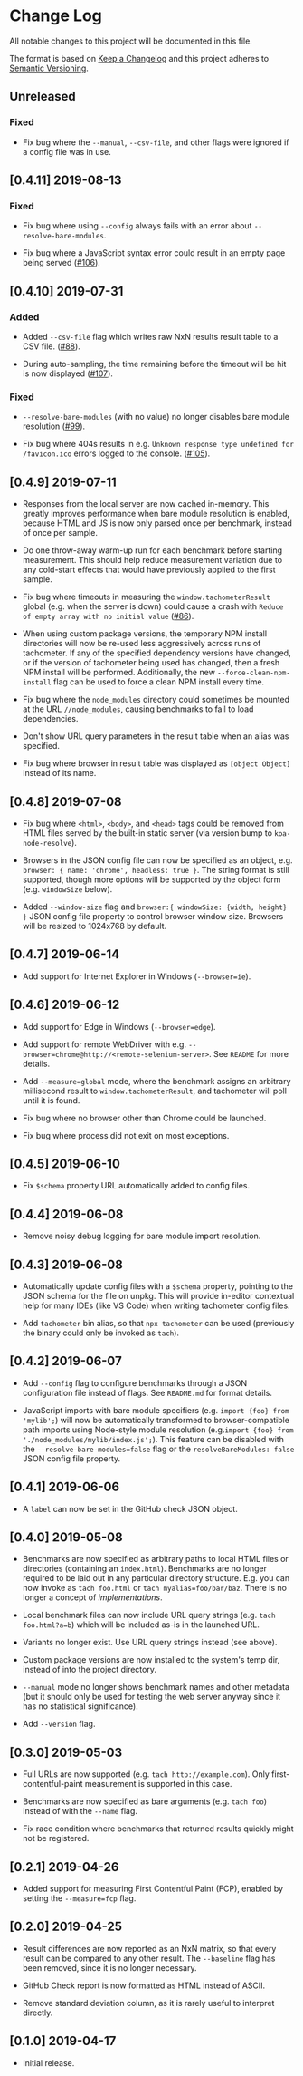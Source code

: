 # Change Log

All notable changes to this project will be documented in this file.

The format is based on [Keep a Changelog](http://keepachangelog.com/) and this
project adheres to [Semantic Versioning](http://semver.org/).

## Unreleased

### Fixed

-   Fix bug where the `--manual`, `--csv-file`, and other flags were ignored
    if a config file was in use.

## [0.4.11] 2019-08-13

### Fixed

-   Fix bug where using `--config` always fails with an error about
    `--resolve-bare-modules`.

-   Fix bug where a JavaScript syntax error could result in an empty page being
    served ([#106](https://github.com/Polymer/tachometer/issues/106)).

## [0.4.10] 2019-07-31

### Added

-   Added `--csv-file` flag which writes raw NxN results result table to a CSV
    file. ([#88](https://github.com/Polymer/tachometer/issues/88)).

-   During auto-sampling, the time remaining before the timeout will be hit is
    now displayed ([#107](https://github.com/Polymer/tachometer/issues/107)).

### Fixed

-   `--resolve-bare-modules` (with no value) no longer disables bare module
    resolution ([#99](https://github.com/Polymer/tachometer/issues/99)).

-   Fix bug where 404s results in e.g. `Unknown response type undefined for
    /favicon.ico` errors logged to the console.
    ([#105](https://github.com/Polymer/tachometer/issues/105)).

## [0.4.9] 2019-07-11

-   Responses from the local server are now cached in-memory. This greatly
    improves performance when bare module resolution is enabled, because HTML
    and JS is now only parsed once per benchmark, instead of once per sample.

-   Do one throw-away warm-up run for each benchmark before starting
    measurement. This should help reduce measurement variation due to any
    cold-start effects that would have previously applied to the first sample.

-   Fix bug where timeouts in measuring the `window.tachometerResult` global
    (e.g. when the server is down) could cause a crash with `Reduce of empty
    array with no initial value`
    ([#86](https://github.com/Polymer/tachometer/issues/86)).

-   When using custom package versions, the temporary NPM install directories
    will now be re-used less aggressively across runs of tachometer. If any of
    the specified dependency versions have changed, or if the version of
    tachometer being used has changed, then a fresh NPM install will be
    performed. Additionally, the new `--force-clean-npm-install` flag can be
    used to force a clean NPM install every time.

-   Fix bug where the `node_modules` directory could sometimes be mounted at the
    URL `//node_modules`, causing benchmarks to fail to load dependencies.

-   Don't show URL query parameters in the result table when an alias was
    specified.

-   Fix bug where browser in result table was displayed as `[object Object]`
    instead of its name.

## [0.4.8] 2019-07-08

-   Fix bug where `<html>`, `<body>`, and `<head>` tags could be removed from
    HTML files served by the built-in static server (via version bump to
    `koa-node-resolve`).

-   Browsers in the JSON config file can now be specified as an object, e.g.
    `browser: { name: 'chrome', headless: true }`. The string format is still
    supported, though more options will be supported by the object form (e.g.
    `windowSize` below).

-   Added `--window-size` flag and `browser:{ windowSize: {width, height} }`
    JSON config file property to control browser window size. Browsers will be
    resized to 1024x768 by default.

## [0.4.7] 2019-06-14

-   Add support for Internet Explorer in Windows (`--browser=ie`).

## [0.4.6] 2019-06-12

-   Add support for Edge in Windows (`--browser=edge`).

-   Add support for remote WebDriver with e.g.
    `--browser=chrome@http://<remote-selenium-server>`. See `README` for more
    details.

-   Add `--measure=global` mode, where the benchmark assigns an arbitrary
    millisecond result to `window.tachometerResult`, and tachometer will poll
    until it is found.

-   Fix bug where no browser other than Chrome could be launched.

-   Fix bug where process did not exit on most exceptions.

## [0.4.5] 2019-06-10

-   Fix `$schema` property URL automatically added to config files.

## [0.4.4] 2019-06-08

-   Remove noisy debug logging for bare module import resolution.

## [0.4.3] 2019-06-08

-   Automatically update config files with a `$schema` property, pointing to the
    JSON schema for the file on unpkg. This will provide in-editor contextual
    help for many IDEs (like VS Code) when writing tachometer config files.

-   Add `tachometer` bin alias, so that `npx tachometer` can be used (previously
    the binary could only be invoked as `tach`).

## [0.4.2] 2019-06-07

-   Add `--config` flag to configure benchmarks through a JSON configuration
    file instead of flags. See `README.md` for format details.

-   JavaScript imports with bare module specifiers (e.g. `import {foo} from
    'mylib';`) will now be automatically transformed to browser-compatible path
    imports using Node-style module resolution (e.g.`import {foo} from
    './node_modules/mylib/index.js';`). This feature can be disabled with the
    `--resolve-bare-modules=false` flag or the `resolveBareModules: false` JSON
    config file property.

## [0.4.1] 2019-06-06

-   A `label` can now be set in the GitHub check JSON object.

## [0.4.0] 2019-05-08

-   Benchmarks are now specified as arbitrary paths to local HTML files or
    directories (containing an `index.html`). Benchmarks are no longer required
    to be laid out in any particular directory structure. E.g. you can now
    invoke as `tach foo.html` or `tach myalias=foo/bar/baz`. There is no longer
    a concept of *implementations*.

-   Local benchmark files can now include URL query strings (e.g. `tach
    foo.html?a=b`) which will be included as-is in the launched URL.

-   Variants no longer exist. Use URL query strings instead (see above).

-   Custom package versions are now installed to the system's temp dir, instead
    of into the project directory.

-   `--manual` mode no longer shows benchmark names and other metadata (but it
    should only be used for testing the web server anyway since it has no
    statistical significance).

-   Add `--version` flag.

## [0.3.0] 2019-05-03

-   Full URLs are now supported (e.g. `tach http://example.com`). Only
    first-contentful-paint measurement is supported in this case.

-   Benchmarks are now specified as bare arguments (e.g. `tach foo`) instead of
    with the `--name` flag.

-   Fix race condition where benchmarks that returned results quickly might not
    be registered.

## [0.2.1] 2019-04-26

-   Added support for measuring First Contentful Paint (FCP), enabled by setting
    the `--measure=fcp` flag.

## [0.2.0] 2019-04-25

-   Result differences are now reported as an NxN matrix, so that every result
    can be compared to any other result. The `--baseline` flag has been removed,
    since it is no longer necessary.

-   GitHub Check report is now formatted as HTML instead of ASCII.

-   Remove standard deviation column, as it is rarely useful to interpret
    directly.

## [0.1.0] 2019-04-17

-   Initial release.
